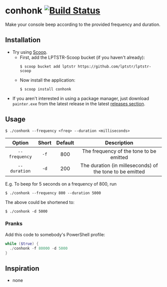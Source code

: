# conhonk [![Build Status](https://travis-ci.org/lptstr/conhonk.svg?branch=master)](https://travis-ci.org/lptstr/conhonk)
Make your console beep according to the provided frequency and duration.

## Installation
- Try using [Scoop](https://scoop.sh). <br>
  - First, add the LPTSTR-Scoop bucket (if you haven't already):
    ```
    $ scoop bucket add lptstr https://github.com/lptstr/lptstr-scoop
    ```
  - Now install the application:
    ```
    $ scoop install conhonk
    ```
- If you aren't interested in using a package manager, just download `painter.exe` from the latest release in the latest [releases section](https://github.com/lptstr/painter/releases).

## Usage 
```
$ ./conhonk --frequency <freq> --duration <milliseconds>
```
| Option | Short | Default | Description |
|:------:|:-----:|:-------:|:-----------:|
|`--frequency`|`-f`|800|The frequency of the tone to be emitted|
|`--duration`|`-d`|200|The duration (in milleseconds) of the tone to be emitted|

E.g. To beep for 5 seconds on a frequency of 800, run
```
$ ./conhonk --frequency 800 --duration 5000
```
The above could be shortened to:
```
$ ./conhonk -d 5000
```
### Pranks
Add this code to somebody's PowerShell profile:
```powershell
while ($true) {
  ./conhonk -f 80000 -d 5000
}
```

## Inspiration
- none
